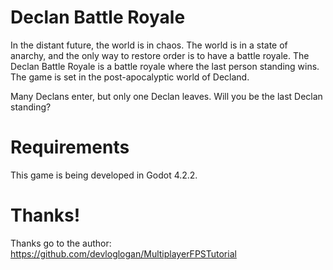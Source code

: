 # Declan Battle Royale

In the distant future, the world is in chaos. The world is in a state of anarchy, and the only way to restore order is to have a battle royale. The Declan Battle Royale is a battle royale where the last person standing wins. The game is set in the post-apocalyptic world of Decland.

Many Declans enter, but only one Declan leaves. Will you be the last Declan standing?

# Requirements

This game is being developed in Godot 4.2.2.

# Thanks!

Thanks go to the author: https://github.com/devloglogan/MultiplayerFPSTutorial 